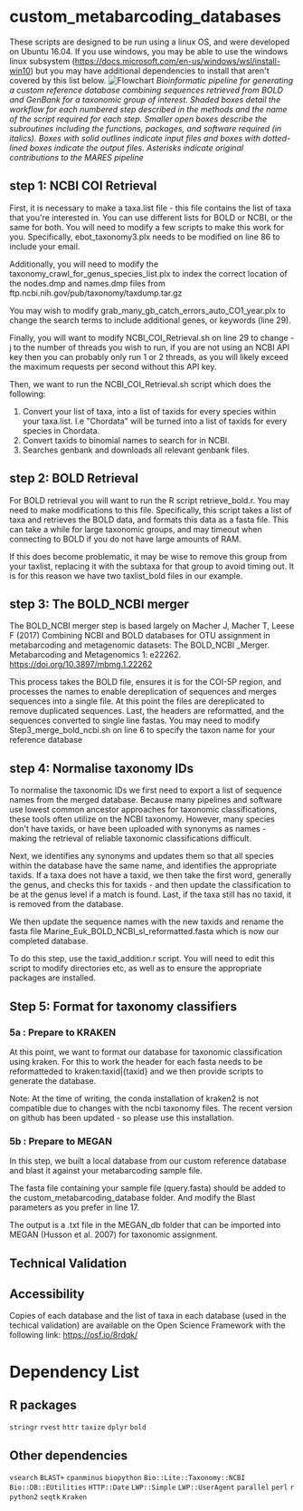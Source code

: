 # custom_metabarcoding_databases

These scripts are designed to be run using a linux OS, and were developed on Ubuntu 16.04. If you use windows, you may be able to use the windows linux subsystem (https://docs.microsoft.com/en-us/windows/wsl/install-win10) but you may have additional dependencies to install that aren't covered by this list below.
![Flowchart](https://github.com/wpearman1996/custom_metabarcoding_databases/blob/master/Flowchart_metabarcodingdb.svg)
*Bioinformatic pipeline for generating a custom reference database combining sequences retrieved from BOLD and GenBank for a taxonomic group of interest. Shaded boxes detail the workflow for each numbered step described in the methods and the name of the script required for each step. Smaller open boxes describe the subroutines including the functions, packages, and software required (in italics). Boxes with solid outlines indicate input files and boxes with dotted-lined boxes indicate the output files. Asterisks indicate original contributions to the MARES pipeline*
## step 1: NCBI COI Retrieval

First, it is necessary to make a taxa.list file - this file contains the list of taxa that you're interested in. You can use different lists for BOLD or NCBI, or the same for both. You will need to modify a few scripts to make this work for you.
Specifically, ebot_taxonomy3.plx needs to be modified on line 86 to include your email.

Additionally, you will need to modify the taxonomy_crawl_for_genus_species_list.plx to index the correct location of the nodes.dmp and names.dmp files from ftp.ncbi.nih.gov/pub/taxonomy/taxdump.tar.gz

You may wish to modify grab_many_gb_catch_errors_auto_CO1_year.plx to change the search terms to include additional genes, or keywords (line 29).

Finally, you will want to modify NCBI_COI_Retrieval.sh on line 29 to change -j to the number of threads you wish to run, if you are not using an NCBI API key then you can probably only run 1 or 2 threads, as you will likely exceed the maximum requests per second without this API key.

Then, we want to run the NCBI_COI_Retrieval.sh script which does the following:
1.	Convert your list of taxa, into a list of taxids for every species within your taxa.list. I.e "Chordata" will be turned into a list of taxids for every species in Chordata.
2.	Convert taxids to binomial names to search for in NCBI.
3.	Searches genbank and downloads all relevant genbank files.


## step 2: BOLD Retrieval

For BOLD retrieval you will want to run the R script retrieve_bold.r. You may need to make modifications to this file. Specifically, this script takes a list of taxa and retrieves the BOLD data, and formats this data as a fasta file. This can take a while for large taxonomic groups, and may timeout when connecting to BOLD if you do not have large amounts of RAM.

If this does become problematic, it may be wise to remove this group from your taxlist, replacing it with the subtaxa for that group to avoid timing out. It is for this reason we have two taxlist_bold files in our example.

## step 3: The BOLD_NCBI merger

The BOLD_NCBI merger step is based largely on Macher J, Macher T, Leese F (2017) Combining NCBI and BOLD databases for OTU assignment in metabarcoding and metagenomic datasets: The BOLD_NCBI _Merger. Metabarcoding and Metagenomics 1: e22262. https://doi.org/10.3897/mbmg.1.22262

This process takes the BOLD file, ensures it is for the COI-5P region, and processes the names to enable dereplication of sequences and merges sequences into a single file. At this point the files are dereplicated to remove duplicated sequences. Last, the headers are reformatted, and the sequences converted to single line fastas.
You may need to modify Step3_merge_bold_ncbi.sh on line 6 to specify the taxon name for your reference database


## step 4: Normalise taxonomy IDs

To normalise the taxonomic IDs we first need to export a list of sequence names from the merged database.
Because many pipelines and software use lowest common ancestor approaches for taxonomic classifications, these tools often utilize on the NCBI taxonomy. However, many species don't have taxids, or have been uploaded with synonyms as names - making the retrieval of reliable taxonomic classifications difficult.

Next, we identifies any synonyms and updates them so that all species within the database have the same name, and identifies the appropriate taxids. If a taxa does not have a taxid, we then take the first word, generally the genus, and checks this for taxids - and then update the classification to be at the genus level if a match is found. Last,  if the taxa still has no taxid, it is removed from the database.


We then update the sequence names with the new taxids and rename the fasta file Marine_Euk_BOLD_NCBI_sl_reformatted.fasta which is now our completed database. 

To do this step, use the taxid_addition.r script. You will need to edit this script to modify directories etc, as well as to ensure the appropriate packages are installed.
 

## Step 5: Format for taxonomy classifiers

### 5a : Prepare to KRAKEN 
At this point, we want to format our database for taxonomic classification using kraken. For this to work the header for each fasta needs to be reformatteded to kraken:taxid|{taxid} and we then provide scripts to generate the database.

Note: At the time of writing, the conda installation of kraken2 is not compatible due to changes with the ncbi taxonomy files. The recent version on github has been updated - so please use this installation.

### 5b : Prepare to MEGAN 

In this step, we built a local database from our custom reference database and blast it against your metabarcoding sample file.

The fasta file containing your sample file (query.fasta) should be added to the custom_metabarcoding_database folder. And modify the Blast parameters as you prefer in line 17. 

The output is a .txt file in the MEGAN_db folder that can be imported into MEGAN (Husson et al. 2007) for taxonomic assignment.  

## Technical Validation

## Accessibility
Copies of each database and the list of taxa in each database (used in the techical validation) are available on the Open Science Framework with the following link: https://osf.io/8rdqk/

# Dependency List
## R packages
`stringr`
`rvest`
`httr`
`taxize`
`dplyr`
`bold`

## Other dependencies
`vsearch`
`BLAST+`
`cpanminus`
`biopython`
`Bio::Lite::Taxonomy::NCBI`
`Bio::DB::EUtilities`
`HTTP::Date`
`LWP::Simple`
`LWP::UserAgent`
`parallel`
`perl`
`r`
`python2`
`seqtk`
`Kraken`
